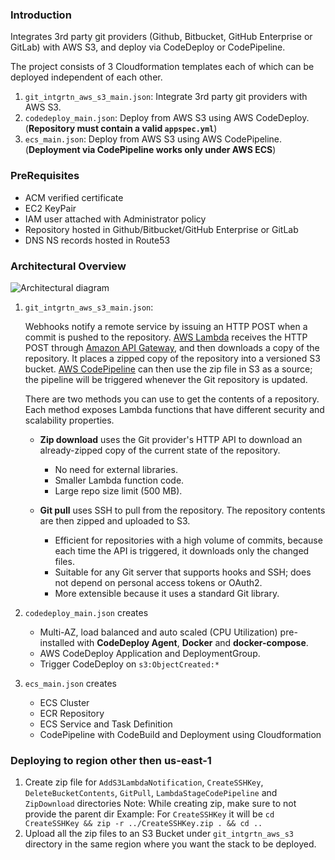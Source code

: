 ### Introduction
Integrates 3rd party git providers (Github, Bitbucket, GitHub Enterprise or GitLab) with AWS S3, and deploy via CodeDeploy or CodePipeline.

The project consists of 3 Cloudformation templates each of which can be deployed independent of each other.
1. `git_intgrtn_aws_s3_main.json`: Integrate 3rd party git providers with AWS S3.
2. `codedeploy_main.json`: Deploy from AWS S3 using AWS CodeDeploy. (**Repository must contain a valid `appspec.yml`**)
3. `ecs_main.json`: Deploy from AWS S3 using AWS CodePipeline. (**Deployment via CodePipeline works only under AWS ECS**)


### PreRequisites
* ACM verified certificate
* EC2 KeyPair
* IAM user attached with Administrator policy
* Repository hosted in Github/Bitbucket/GitHub Enterprise or GitLab
* DNS NS records hosted in Route53


### Architectural Overview
![Architectural diagram](https://github.com/droidlabour/git_intgrtn_aws_s3/raw/master/cloudcraft.png)

1. `git_intgrtn_aws_s3_main.json`:

    Webhooks notify a remote service by issuing an HTTP POST when a commit is pushed to the repository. [AWS Lambda](http://aws.amazon.com/lambda) receives the HTTP POST through [Amazon API Gateway](https://aws.amazon.com/api-gateway), and then downloads a copy of the repository. It places a zipped copy of the repository into a versioned S3 bucket. [AWS CodePipeline](http://aws.amazon.com/codepipeline) can then use the zip file in S3 as a source; the pipeline will be triggered whenever the Git repository is updated.

    There are two methods you can use to get the contents of a repository. Each method exposes Lambda functions that have different security and scalability properties.

    - **Zip download** uses the Git provider's HTTP API to download an already-zipped copy of the current state of the repository.
        - No need for external libraries.
        - Smaller Lambda function code.
        - Large repo size limit (500 MB).

    - **Git pull** uses SSH to pull from the repository. The repository contents are then zipped and uploaded to S3.
        - Efficient for repositories with a high volume of commits, because each time the API is triggered, it downloads only the changed files.
        - Suitable for any Git server that supports hooks and SSH; does not depend on personal access tokens or OAuth2.
        - More extensible because it uses a standard Git library.

2. `codedeploy_main.json` creates
    * Multi-AZ, load balanced and auto scaled (CPU Utilization) pre-installed with **CodeDeploy Agent**, **Docker** and **docker-compose**.
    * AWS CodeDeploy Application and DeploymentGroup.
    * Trigger CodeDeploy on `s3:ObjectCreated:*`

3. `ecs_main.json` creates
    * ECS Cluster
    * ECR Repository
    * ECS Service and Task Definition
    * CodePipeline with CodeBuild and Deployment using Cloudformation

### Deploying to region other then us-east-1
1. Create zip file for `AddS3LambdaNotification`, `CreateSSHKey`, `DeleteBucketContents`, `GitPull`, `LambdaStageCodePipeline` and `ZipDownload` directories
Note: While creating zip, make sure to not provide the parent dir
Example: For `CreateSSHKey` it will be `cd CreateSSHKey && zip -r ../CreateSSHKey.zip . && cd ..`
2. Upload all the zip files to an S3 Bucket under `git_intgrtn_aws_s3` directory in the same region where you want the stack to be deployed.
